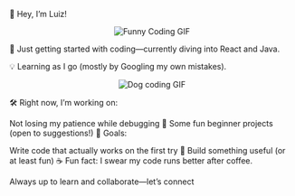 👋 Hey, I’m Luiz!
<p align="center">
  <img src="https://media3.giphy.com/media/v1.Y2lkPTc5MGI3NjExZXhxbnFwMXIwaWg0dGFiMzNxbnl6Njg1NWJoNXhncWlxMDZkNmNmeiZlcD12MV9pbnRlcm5hbF9naWZfYnlfaWQmY3Q9Zw/78XCFBGOlS6keY1Bil/giphy.gif" alt="Funny Coding GIF">
</p>

🚀 Just getting started with coding—currently diving into React and Java.

💡 Learning as I go (mostly by Googling my own mistakes).
<p align="center">
  <img src="https://media.tenor.com/images/160c906f73e29a8d2fcdb53ac91b8a85/tenor.gif" alt="Dog coding GIF">
</p>

🛠️ Right now, I’m working on:

Not losing my patience while debugging 🐛
Some fun beginner projects (open to suggestions!)
🎯 Goals:

Write code that actually works on the first try 🤞
Build something useful (or at least fun)
☕ Fun fact: I swear my code runs better after coffee.

Always up to learn and collaborate—let’s connect



